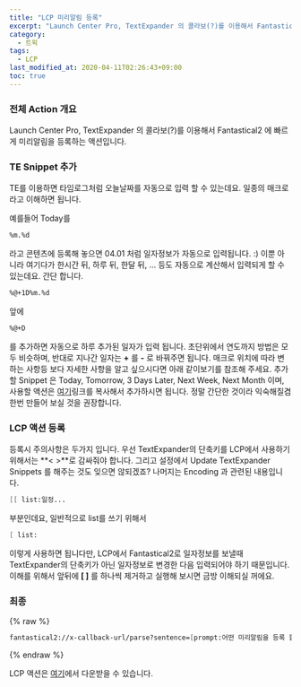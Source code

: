 ```yaml
---
title: "LCP 미리알림 등록"
excerpt: "Launch Center Pro, TextExpander 의 콜라보(?)를 이용해서 Fantastical2 에 빠르게 미리알림을 등록하는 액션입니다."
category:
  - 트윅
tags:
  - LCP
last_modified_at: 2020-04-11T02:26:43+09:00
toc: true
---
```


### 전체 Action 개요

Launch Center Pro, TextExpander 의 콜라보(?)를 이용해서 Fantastical2 에 빠르게 미리알림을 등록하는 액션입니다.

### TE Snippet 추가

TE를 이용하면 타임로그처럼 오늘날짜를 자동으로 입력 할 수 있는데요. 일종의 매크로라고 이해하면 됩니다.  

예를들어 Today를

```scheme
%m.%d
```

라고 콘텐츠에 등록해 놓으면 04.01 처럼 일자정보가 자동으로 입력됩니다. :) 이뿐 아니라 여기다가 한시간 뒤, 하루 뒤, 한달 뒤, … 등도 자동으로 계산해서 입력되게 할 수 있는데요. 간단 합니다.

```scheme
%@+1D%m.%d
```

앞에

```scheme
%@+D
```

를 추가하면 자동으로 하루 추가된 일자가 입력 됩니다. 초단위에서 연도까지 방법은 모두 비슷하며, 반대로 지나간 일자는 **+** 를 **-** 로 바꿔주면 됩니다. 매크로 위치에 따라 변하는 사항등 보다 자세한 사항을 알고 싶으시다면 아래 같이보기를 참조해 주세요. 추가할 Snippet 은 Today, Tomorrow, 3 Days Later, Next Week, Next Month 이며, 사용할 액션은 [여기](http://dl.dropbox.com/s/td8m4x4k40uztx6/DT.textexpander)링크를 복사해서 추가하시면 됩니다. 정말 간단한 것이라 익숙해질겸 한번 만들어 보실 것을 권장합니다.  

### LCP 액션 등록

등록시 주의사항은 두가지 입니다. 우선 TextExpander의 단축키를 LCP에서 사용하기 위해서는 **< >**로 감싸줘야 합니다. 그리고 설정에서 Update TextExpander Snippets 를 해주는 것도 잊으면 않되겠죠? 나머지는 Encoding 과 관련된 내용입니다.   

```scheme
[[ list:일정...
```

부분인데요, 일반적으로 list를 쓰기 위해서  

```scheme
[ list:
```

이렇게 사용하면 됩니다만, LCP에서 Fantastical2로 일자정보를 보낼때 TextExpander의 단축키가 아닌 일자정보로 변경한 다음 입력되어야 하기 때문입니다. 이해를 위해서 앞뒤에 **[ ]** 를 하나씩 제거하고 실행해 보시면 금방 이해되실 꺼에요.

### 최종

{% raw %}
```  scheme
fantastical2://x-callback-url/parse?sentence=[prompt:어떤 미리알림을 등록 할까요?]%20[[list:일정을 선택하세요.|Today=<ddat>|Tomorrow=<ttom>|3 Days Later=<ttdl>|NextWeek=<nnwk>|NextMonth=<nnmo>]]&x-success={{launchpro://}}
```
{% endraw %}

LCP 액션은 [여기](http://launchcenterpro.com/62rpwh)에서 다운받을 수 있습니다. 
